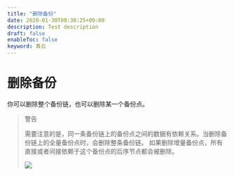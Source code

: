 ```yaml
---
title: "删除备份"
date: 2020-01-30T00:38:25+09:00
description: Test description
draft: false
enableToc: false
keyword: 青云
---
```



# 删除备份

你可以删除整个备份链，也可以删除某一个备份点。

> 
> 
> 
> 
> 警告
> 
> 需要注意的是，同一条备份链上的备份点之间的数据有依赖关系。当删除备份链上的全量备份点时，会删除整条备份链。 如果删除增量备份点，所有直接或者间接依赖于这个备份点的后序节点都会被删除。
> 
> 
> 
> ![](/storage/backup/manual/_images/delete_snapshots.png)
